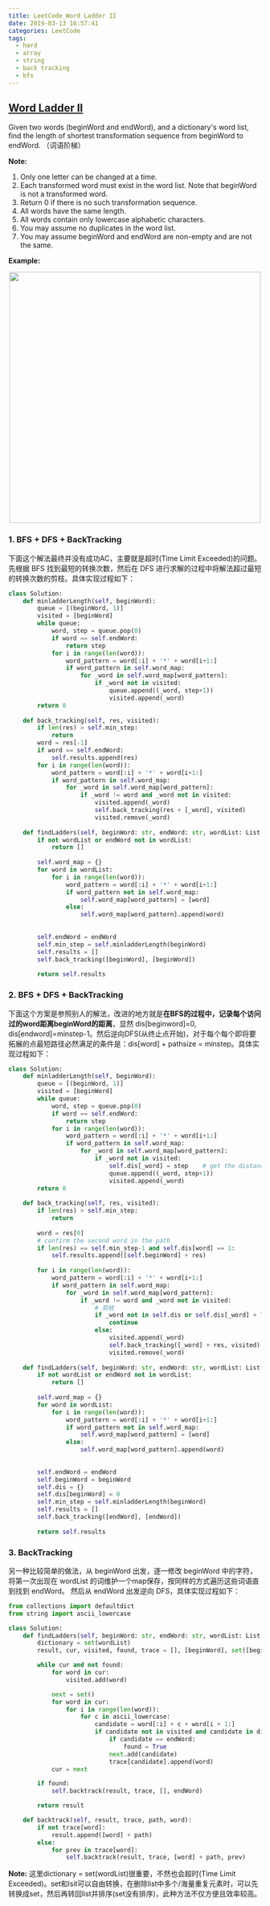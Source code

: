 ```yaml
---
title: LeetCode_Word Ladder II
date: 2019-03-13 16:57:41
categories: LeetCode
tags: 
  - hard
  - array
  - string
  - back tracking
  - bfs
---
```


## [Word Ladder II](https://leetcode.com/problems/word-ladder-ii/)

Given two words (beginWord and endWord), and a dictionary's word list, find the length of shortest transformation sequence from beginWord to endWord.
（词语阶梯）
<!--more-->

**Note:** 
1. Only one letter can be changed at a time.
2. Each transformed word must exist in the word list. Note that beginWord is not a transformed word.
3. Return 0 if there is no such transformation sequence.
4. All words have the same length.
5. All words contain only lowercase alphabetic characters.
6. You may assume no duplicates in the word list.
7. You may assume beginWord and endWord are non-empty and are not the same.

**Example:** 

<div align=center>
	<img src="/images/leetcode_127.png" width = "500" align=center/>
</div>

### 1. BFS + DFS + BackTracking
下面这个解法最终并没有成功AC，主要就是超时(Time Limit Exceeded)的问题。先根据 BFS 找到最短的转换次数，然后在 DFS 进行求解的过程中将解法超过最短的转换次数的剪枝。具体实现过程如下：

```python
class Solution:
    def minladderLength(self, beginWord):
        queue = [(beginWord, 1)]
        visited = [beginWord]
        while queue:
            word, step = queue.pop(0)
            if word == self.endWord:
                return step
            for i in range(len(word)):
                word_pattern = word[:i] + '*' + word[i+1:]
                if word_pattern in self.word_map:
                    for _word in self.word_map[word_pattern]:
                        if _word not in visited:
                            queue.append((_word, step+1))
                            visited.append(_word)
        return 0
    
    def back_tracking(self, res, visited):
        if len(res) > self.min_step:
            return 
        word = res[-1]
        if word == self.endWord:
            self.results.append(res)
        for i in range(len(word)):
            word_pattern = word[:i] + '*' + word[i+1:]
            if word_pattern in self.word_map:
                for _word in self.word_map[word_pattern]:
                    if _word != word and _word not in visited:
                        visited.append(_word)
                        self.back_tracking(res + [_word], visited)
                        visited.remove(_word)
                    
    def findLadders(self, beginWord: str, endWord: str, wordList: List[str]) -> List[List[str]]:
        if not wordList or endWord not in wordList:
            return []
     
        self.word_map = {}
        for word in wordList:
            for i in range(len(word)):
                word_pattern = word[:i] + '*' + word[i+1:]
                if word_pattern not in self.word_map:
                    self.word_map[word_pattern] = [word]
                else:
                    self.word_map[word_pattern].append(word) 
        
        
        self.endWord = endWord
        self.min_step = self.minladderLength(beginWord)
        self.results = []
        self.back_tracking([beginWord], [beginWord])
         
        return self.results
```

### 2. BFS + DFS + BackTracking
下面这个方案是参照别人的解法，改进的地方就是**在BFS的过程中，记录每个访问过的word距离beginWord的距离**，显然 dis[beginword]=0, dis[endword]=minstep-1。然后逆向DFS(从终止点开始)，对于每个每个即将要拓展的点最短路径必然满足的条件是：dis[word] + pathsize = minstep。具体实现过程如下：

```python
class Solution:
    def minladderLength(self, beginWord):
        queue = [(beginWord, 1)]
        visited = [beginWord]
        while queue:
            word, step = queue.pop(0)
            if word == self.endWord:
                return step
            for i in range(len(word)):
                word_pattern = word[:i] + '*' + word[i+1:]
                if word_pattern in self.word_map:
                    for _word in self.word_map[word_pattern]:
                        if _word not in visited:
                            self.dis[_word] = step    # get the distance to the begin word
                            queue.append((_word, step+1))
                            visited.append(_word)
        return 0
    
    def back_tracking(self, res, visited):
        if len(res) > self.min_step:
            return 
        
        word = res[0]
        # confirm the second word in the path
        if len(res) == self.min_step-1 and self.dis[word] == 1:
            self.results.append([self.beginWord] + res)
        
        for i in range(len(word)):
            word_pattern = word[:i] + '*' + word[i+1:]
            if word_pattern in self.word_map:
                for _word in self.word_map[word_pattern]:
                    if _word != word and _word not in visited:
                    	# 剪枝 
                        if _word not in self.dis or self.dis[_word] + len(res) > self.min_step:
                            continue
                        else:
                            visited.append(_word)
                            self.back_tracking([_word] + res, visited)
                            visited.remove(_word)
                    
    def findLadders(self, beginWord: str, endWord: str, wordList: List[str]) -> List[List[str]]:
        if not wordList or endWord not in wordList:
            return []
     
        self.word_map = {}
        for word in wordList:
            for i in range(len(word)):
                word_pattern = word[:i] + '*' + word[i+1:]
                if word_pattern not in self.word_map:
                    self.word_map[word_pattern] = [word]
                else:
                    self.word_map[word_pattern].append(word) 
        
        
        self.endWord = endWord
        self.beginWord = beginWord
        self.dis = {}
        self.dis[beginWord] = 0
        self.min_step = self.minladderLength(beginWord)
        self.results = []
        self.back_tracking([endWord], [endWord])
         
        return self.results
```


### 3. BackTracking
另一种比较简单的做法，从 beginWord 出发，逐一修改 beginWord 中的字符，将第一次出现在 wordList 的词维护一个map保存，按同样的方式遍历这些词语直到找到 endWord。 然后从 endWord 出发逆向 DFS，具体实现过程如下：

```python
from collections import defaultdict
from string import ascii_lowercase

class Solution:                   
    def findLadders(self, beginWord: str, endWord: str, wordList: List[str]) -> List[List[str]]:
        dictionary = set(wordList)
        result, cur, visited, found, trace = [], [beginWord], set([beginWord]), False, defaultdict(list)

        while cur and not found:
            for word in cur:
                visited.add(word)

            next = set()
            for word in cur:
                for i in range(len(word)):
                    for c in ascii_lowercase:
                        candidate = word[:i] + c + word[i + 1:]
                        if candidate not in visited and candidate in dictionary:
                            if candidate == endWord:
                                found = True
                            next.add(candidate)
                            trace[candidate].append(word)
            cur = next

        if found:
            self.backtrack(result, trace, [], endWord)

        return result

    def backtrack(self, result, trace, path, word):
        if not trace[word]:
            result.append([word] + path)
        else:
            for prev in trace[word]:
                self.backtrack(result, trace, [word] + path, prev)
```

**Note:** 这里dictionary = set(wordList)很重要，不然也会超时(Time Limit Exceeded)。set和lsit可以自由转换，在删除list中多个/海量重复元素时，可以先转换成set，然后再转回list并排序(set没有排序)，此种方法不仅方便且效率较高。
